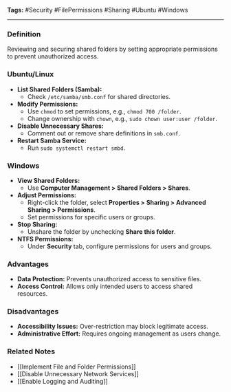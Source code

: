 **Tags:** #Security #FilePermissions #Sharing #Ubuntu #Windows

---

### **Definition**

Reviewing and securing shared folders by setting appropriate permissions to prevent unauthorized access.

### **Ubuntu/Linux**

- **List Shared Folders (Samba):**
    - Check `/etc/samba/smb.conf` for shared directories.
- **Modify Permissions:**
    - Use `chmod` to set permissions, e.g., `chmod 700 /folder`.
    - Change ownership with `chown`, e.g., `sudo chown user:user /folder`.
- **Disable Unnecessary Shares:**
    - Comment out or remove share definitions in `smb.conf`.
- **Restart Samba Service:**
    - Run `sudo systemctl restart smbd`.

### **Windows**

- **View Shared Folders:**
    - Use **Computer Management > Shared Folders > Shares**.
- **Adjust Permissions:**
    - Right-click the folder, select **Properties > Sharing > Advanced Sharing > Permissions**.
    - Set permissions for specific users or groups.
- **Stop Sharing:**
    - Unshare the folder by unchecking **Share this folder**.
- **NTFS Permissions:**
    - Under **Security** tab, configure permissions for users and groups.

### **Advantages**

- **Data Protection:** Prevents unauthorized access to sensitive files.
- **Access Control:** Allows only intended users to access shared resources.

### **Disadvantages**

- **Accessibility Issues:** Over-restriction may block legitimate access.
- **Administrative Effort:** Requires ongoing management as users change.

### **Related Notes**

- [[Implement File and Folder Permissions]]
- [[Disable Unnecessary Network Services]]
- [[Enable Logging and Auditing]]